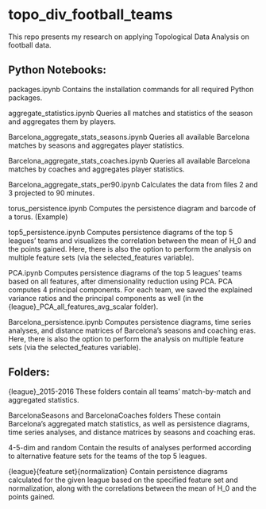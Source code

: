 # topo_div_football_teams
This repo presents my research on applying Topological Data Analysis on football data. 

## Python Notebooks:

packages.ipynb
Contains the installation commands for all required Python packages.

aggregate_statistics.ipynb
Queries all matches and statistics of the season and aggregates them by players.

Barcelona_aggregate_stats_seasons.ipynb
Queries all available Barcelona matches by seasons and aggregates player statistics.

Barcelona_aggregate_stats_coaches.ipynb
Queries all available Barcelona matches by coaches and aggregates player statistics.

Barcelona_aggregate_stats_per90.ipynb
Calculates the data from files 2 and 3 projected to 90 minutes.

torus_persistence.ipynb
Computes the persistence diagram and barcode of a torus. (Example)

top5_persistence.ipynb
Computes persistence diagrams of the top 5 leagues’ teams and visualizes the correlation between the mean of H_0 and the points gained.
Here, there is also the option to perform the analysis on multiple feature sets (via the selected_features variable).

PCA.ipynb
Computes persistence diagrams of the top 5 leagues’ teams based on all features, after dimensionality reduction using PCA.
PCA computes 4 principal components.
For each team, we saved the explained variance ratios and the principal components as well (in the {league}_PCA_all_features_avg_scalar folder).

Barcelona_persistence.ipynb
Computes persistence diagrams, time series analyses, and distance matrices of Barcelona’s seasons and coaching eras.
Here, there is also the option to perform the analysis on multiple feature sets (via the selected_features variable).

## Folders:

{league}_2015-2016
These folders contain all teams’ match-by-match and aggregated statistics.

BarcelonaSeasons and BarcelonaCoaches folders
These contain Barcelona’s aggregated match statistics, as well as persistence diagrams, time series analyses, and distance matrices by seasons and coaching eras.

4-5-dim and random
Contain the results of analyses performed according to alternative feature sets for the teams of the top 5 leagues.

{league}{feature set}{normalization}
Contain persistence diagrams calculated for the given league based on the specified feature set and normalization, along with the correlations between the mean of H_0 and the points gained.
